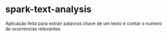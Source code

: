 # spark-text-analysis
Aplicação feita para extrair palavras chave de um texto e contar o numero de ocorrencias relevantes
